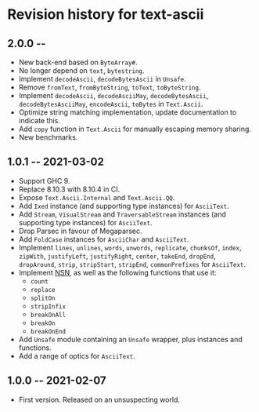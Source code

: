 # Revision history for text-ascii

## 2.0.0 -- 

* New back-end based on `ByteArray#`.
* No longer depend on `text`, `bytestring`.
* Implement `decodeAscii`, `decodeBytesAscii` in `Unsafe`.
* Remove `fromText`, `fromByteString`, `toText`, `toByteString`.
* Implement `decodeAscii`, `decodeAsciiMay`, `decodeBytesAscii`,
  `decodeBytesAsciiMay`, `encodeAscii`, `toBytes` in `Text.Ascii`.
* Optimize string matching implementation, update documentation to indicate
  this.
* Add `copy` function in `Text.Ascii` for manually escaping memory sharing.
* New benchmarks.

## 1.0.1 -- 2021-03-02

* Support GHC 9.
* Replace 8.10.3 with 8.10.4 in CI.
* Expose `Text.Ascii.Internal` and `Text.Ascii.QQ`.
* Add `Ixed` instance (and supporting type instances) for `AsciiText`.
* Add `Stream`, `VisualStream` and `TraversableStream` instances (and supporting
  type instances) for `AsciiText`.
* Drop Parsec in favour of Megaparsec.
* Add `FoldCase` instances for `AsciiChar` and `AsciiText`.
* Implement `lines`, `unlines`, `words`, `unwords`, `replicate`, `chunksOf`, 
  `index`, `zipWith`, `justifyLeft`, `justifyRight`, `center`, `takeEnd`, 
  `dropEnd`, `dropAround`, `strip`, `stripStart`, `stripEnd`, `commonPrefixes` 
  for `AsciiText`.
* Implement [NSN](https://www-igm.univ-mlv.fr/~lecroq/string/node13.html), as 
  well as the following functions that use it:
  * `count`
  * `replace`
  * `splitOn`
  * `stripInfix`
  * `breakOnAll`
  * `breakOn`
  * `breakOnEnd`
* Add `Unsafe` module containing an `Unsafe` wrapper, plus instances and
  functions.
* Add a range of optics for `AsciiText`.

## 1.0.0 -- 2021-02-07

* First version. Released on an unsuspecting world.
